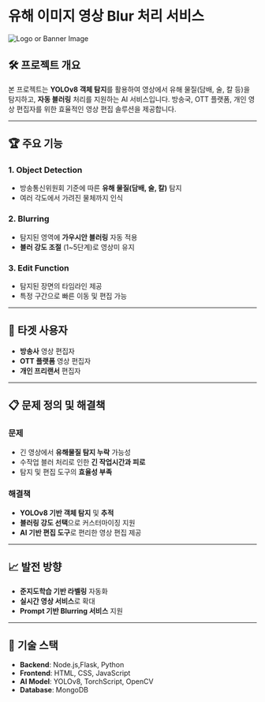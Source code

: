 # 유해 이미지 영상 Blur 처리 서비스

![Logo or Banner Image](./path-to-banner-image.png)

## 🛠 프로젝트 개요
본 프로젝트는 **YOLOv8 객체 탐지**를 활용하여 영상에서 유해 물질(담배, 술, 칼 등)을 탐지하고, **자동 블러링** 처리를 지원하는 AI 서비스입니다. 방송국, OTT 플랫폼, 개인 영상 편집자를 위한 효율적인 영상 편집 솔루션을 제공합니다.

---

## 🏆 주요 기능
### 1. **Object Detection**
- 방송통신위원회 기준에 따른 **유해 물질(담배, 술, 칼)** 탐지
- 여러 각도에서 가려진 물체까지 인식

### 2. **Blurring**
- 탐지된 영역에 **가우시안 블러링** 자동 적용
- **블러 강도 조절** (1~5단계)로 영상미 유지

### 3. **Edit Function**
- 탐지된 장면의 타임라인 제공
- 특정 구간으로 빠른 이동 및 편집 가능

---

## 🎯 타겟 사용자
- **방송사** 영상 편집자
- **OTT 플랫폼** 영상 편집자
- **개인 프리랜서** 편집자

---

## 📋 문제 정의 및 해결책
### 문제
- 긴 영상에서 **유해물질 탐지 누락** 가능성
- 수작업 블러 처리로 인한 **긴 작업시간과 피로**
- 탐지 및 편집 도구의 **효율성 부족**

### 해결책
- **YOLOv8 기반 객체 탐지** 및 **추적**
- **블러링 강도 선택**으로 커스터마이징 지원
- **AI 기반 편집 도구**로 편리한 영상 편집 제공

---

## 📈 발전 방향
- **준지도학습 기반 라벨링** 자동화
- **실시간 영상 서비스**로 확대
- **Prompt 기반 Blurring 서비스** 지원

---

## 🔧 기술 스택
- **Backend**: Node.js,Flask, Python 
- **Frontend**: HTML, CSS, JavaScript
- **AI Model**: YOLOv8, TorchScript, OpenCV
- **Database**: MongoDB
